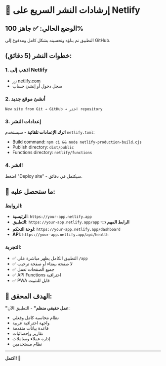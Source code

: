 # 🚀 إرشادات النشر السريع على Netlify

## الوضع الحالي: ✅ جاهز 100%

التطبيق تم بناؤه وتحسينه بشكل كامل ومدفوع إلى GitHub.

## خطوات النشر (5 دقائق):

### 1. اذهب إلى Netlify
- زر [netlify.com](https://netlify.com)
- سجل دخول أو إنشئ حساب

### 2. أنشئ موقع جديد
```
New site from Git → GitHub → اختر repository
```

### 3. إعدادات النشر
**اترك الإعدادات تلقائية** - سيستخدم `netlify.toml`:
- Build command: `npm ci && node netlify-production-build.cjs`
- Publish directory: `dist/public`
- Functions directory: `netlify/functions`

### 4. انشر!
اضغط "Deploy site" - سيكتمل في دقائق.

## 🔗 ما ستحصل عليه:

### الروابط:
- **الرئيسية**: `https://your-app.netlify.app`
- **التطبيق**: `https://your-app.netlify.app/app` 👈 **الرابط المهم**
- **لوحة التحكم**: `https://your-app.netlify.app/dashboard`
- **API**: `https://your-app.netlify.app/api/health`

### التجربة:
- ✅ التطبيق الكامل يظهر مباشرة على `/app`
- ✅ لا صفحة بيضاء أو صفحة ترحيب
- ✅ جميع الصفحات تعمل
- ✅ API Functions احترافية
- ✅ PWA قابل للتثبيت

## 🎯 الهدف المحقق:

**"عمل حقيقي منظم"** - التطبيق الآن:
- نظام محاسبة كامل وفعلي
- واجهة احترافية عربية
- قاعدة بيانات متقدمة
- تقارير وإحصائيات
- إدارة عملاء ومعاملات
- نظام مستخدمين

---
**اكتمل! 🎉**
